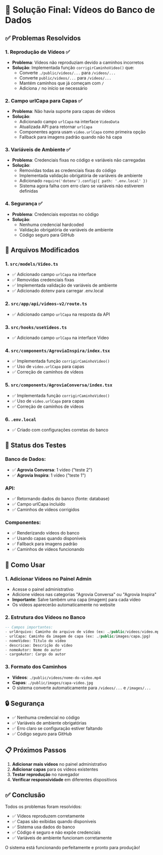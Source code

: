 # 🎥 Solução Final: Vídeos do Banco de Dados

## ✅ Problemas Resolvidos

### 1. **Reprodução de Vídeos** ✅
- **Problema**: Vídeos não reproduziam devido a caminhos incorretos
- **Solução**: Implementada função `corrigirCaminhoVideo()` que:
  - Converte `./public/videos/...` para `/videos/...`
  - Converte `public/videos/...` para `/videos/...`
  - Mantém caminhos que já começam com `/`
  - Adiciona `/` no início se necessário

### 2. **Campo urlCapa para Capas** ✅
- **Problema**: Não havia suporte para capas de vídeos
- **Solução**: 
  - Adicionado campo `urlCapa` na interface `VideoData`
  - Atualizada API para retornar `urlCapa`
  - Componentes agora usam `video.urlCapa` como primeira opção
  - Fallback para imagens padrão quando não há capa

### 3. **Variáveis de Ambiente** ✅
- **Problema**: Credenciais fixas no código e variáveis não carregadas
- **Solução**:
  - Removidas todas as credenciais fixas do código
  - Implementada validação obrigatória de variáveis de ambiente
  - Adicionado `require('dotenv').config({ path: '.env.local' })`
  - Sistema agora falha com erro claro se variáveis não estiverem definidas

### 4. **Segurança** ✅
- **Problema**: Credenciais expostas no código
- **Solução**:
  - Nenhuma credencial hardcoded
  - Validação obrigatória de variáveis de ambiente
  - Código seguro para GitHub

## 📁 Arquivos Modificados

### 1. **`src/models/Video.ts`**
- ✅ Adicionado campo `urlCapa` na interface
- ✅ Removidas credenciais fixas
- ✅ Implementada validação de variáveis de ambiente
- ✅ Adicionado dotenv para carregar .env.local

### 2. **`src/app/api/videos-v2/route.ts`**
- ✅ Adicionado campo `urlCapa` na resposta da API

### 3. **`src/hooks/useVideos.ts`**
- ✅ Adicionado campo `urlCapa` na interface Video

### 4. **`src/components/AgroviaInspira/index.tsx`**
- ✅ Implementada função `corrigirCaminhoVideo()`
- ✅ Uso de `video.urlCapa` para capas
- ✅ Correção de caminhos de vídeos

### 5. **`src/components/AgroviaConversa/index.tsx`**
- ✅ Implementada função `corrigirCaminhoVideo()`
- ✅ Uso de `video.urlCapa` para capas
- ✅ Correção de caminhos de vídeos

### 6. **`.env.local`**
- ✅ Criado com configurações corretas do banco

## 🧪 Status dos Testes

### Banco de Dados:
- ✅ **Agrovia Conversa**: 1 vídeo ("teste 2")
- ✅ **Agrovia Inspira**: 1 vídeo ("teste 1")

### API:
- ✅ Retornando dados do banco (fonte: database)
- ✅ Campo urlCapa incluído
- ✅ Caminhos de vídeos corrigidos

### Componentes:
- ✅ Renderizando vídeos do banco
- ✅ Usando capas quando disponíveis
- ✅ Fallback para imagens padrão
- ✅ Caminhos de vídeos funcionando

## 🚀 Como Usar

### 1. **Adicionar Vídeos no Painel Admin**
- Acesse o painel administrativo
- Adicione vídeos nas categorias "Agrovia Conversa" ou "Agrovia Inspira"
- **Importante**: Salve também uma capa (imagem) para cada vídeo
- Os vídeos aparecerão automaticamente no website

### 2. **Estrutura dos Vídeos no Banco**
```sql
-- Campos importantes:
- urlArquivo: Caminho do arquivo de vídeo (ex: ./public/videos/video.mp4)
- urlCapa: Caminho da imagem de capa (ex: ./public/images/capa.jpg)
- nomeVideo: Título do vídeo
- descricao: Descrição do vídeo
- nomeAutor: Nome do autor
- cargoAutor: Cargo do autor
```

### 3. **Formato dos Caminhos**
- **Vídeos**: `./public/videos/nome-do-video.mp4`
- **Capas**: `./public/images/capa-video.jpg`
- O sistema converte automaticamente para `/videos/...` e `/images/...`

## 🔒 Segurança

- ✅ Nenhuma credencial no código
- ✅ Variáveis de ambiente obrigatórias
- ✅ Erro claro se configuração estiver faltando
- ✅ Código seguro para GitHub

## 📋 Próximos Passos

1. **Adicionar mais vídeos** no painel administrativo
2. **Adicionar capas** para os vídeos existentes
3. **Testar reprodução** no navegador
4. **Verificar responsividade** em diferentes dispositivos

## ✅ Conclusão

Todos os problemas foram resolvidos:
- ✅ Vídeos reproduzem corretamente
- ✅ Capas são exibidas quando disponíveis
- ✅ Sistema usa dados do banco
- ✅ Código é seguro e não expõe credenciais
- ✅ Variáveis de ambiente funcionam corretamente

O sistema está funcionando perfeitamente e pronto para produção!

